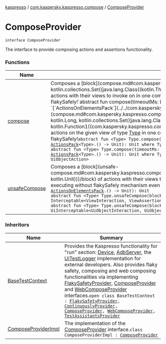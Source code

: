 [kaspresso](../../index.md) / [com.kaspersky.kaspresso.compose](../index.md) / [ComposeProvider](./index.md)

# ComposeProvider

`interface ComposeProvider`

The interface to provide composing actions and assertions functionality.

### Functions

| Name | Summary |
|---|---|
| [compose](compose.md) | Composes a [block](compose.md#com.kaspersky.kaspresso.compose.ComposeProvider$compose(kotlin.Long, kotlin.Long, kotlin.collections.Set((java.lang.Class((kotlin.Throwable)))), kotlin.Function1((com.kaspersky.kaspresso.compose.pack.ActionsOnElementsPack, kotlin.Unit)))/block) of actions with their views to invoke on in one composite action that succeeds if at least one of it's parts succeeds. Please, be aware of `or` sections are executing flakySafely!`abstract fun compose(timeoutMs: Long? = null, intervalMs: Long? = null, allowedExceptions: Set<Class<out Throwable>>? = null, block: `[`ActionsOnElementsPack`](../../com.kaspersky.kaspresso.compose.pack/-actions-on-elements-pack/index.md)`.() -> Unit): Unit`<br>Composes a [block](compose.md#com.kaspersky.kaspresso.compose.ComposeProvider$compose(com.kaspersky.kaspresso.compose.ComposeProvider.compose.Type, kotlin.Long, kotlin.Long, kotlin.collections.Set((java.lang.Class((kotlin.Throwable)))), kotlin.Function1((com.kaspersky.kaspresso.compose.pack.ActionsPack((com.kaspersky.kaspresso.compose.ComposeProvider.compose.Type)), kotlin.Unit)))/block) of actions on the given view of type [Type](compose.md#Type) in one composite action that succeeds if at least one of it's parts succeeds. Please, be aware of `or` sections are executing flakySafely!`abstract fun <Type> Type.compose(timeoutMs: Long? = null, intervalMs: Long? = null, allowedExceptions: Set<Class<out Throwable>>? = null, block: `[`ActionsPack`](../../com.kaspersky.kaspresso.compose.pack/-actions-pack/index.md)`<Type>.() -> Unit): Unit where Type : BaseActions, Type : BaseAssertions, Type : Interceptable<ViewInteraction, ViewAssertion, ViewAction>`<br>`abstract fun <Type> Type.compose(timeoutMs: Long? = null, intervalMs: Long? = null, allowedExceptions: Set<Class<out Throwable>>? = null, block: `[`ActionsPack`](../../com.kaspersky.kaspresso.compose.pack/-actions-pack/index.md)`<Type>.() -> Unit): Unit where Type : UiBaseActions, Type : UiBaseAssertions, Type : UiInterceptable<UiObjectInteraction, UiObjectAssertion, UiObjectAction>` |
| [unsafeCompose](unsafe-compose.md) | Composes a [block](unsafe-compose.md#com.kaspersky.kaspresso.compose.ComposeProvider$unsafeCompose(kotlin.Function1((com.kaspersky.kaspresso.compose.pack.ActionsOnElementsPack, kotlin.Unit)))/block) of actions with their views to invoke on in one composite action that succeeds if at least one of it's parts succeeds. Please, be aware of `or` sections are executing without flakySafely mechanism     even though there may be flakySafely interceptors in your Kaspresso settings!`abstract fun unsafeCompose(block: `[`ActionsOnElementsPack`](../../com.kaspersky.kaspresso.compose.pack/-actions-on-elements-pack/index.md)`.() -> Unit): Unit`<br>`abstract fun <Type> Type.unsafeCompose(block: `[`ActionsPack`](../../com.kaspersky.kaspresso.compose.pack/-actions-pack/index.md)`<Type>.() -> Unit): Unit where Type : BaseActions, Type : BaseAssertions, Type : Interceptable<ViewInteraction, ViewAssertion, ViewAction>`<br>`abstract fun <Type> Type.unsafeCompose(block: `[`ActionsPack`](../../com.kaspersky.kaspresso.compose.pack/-actions-pack/index.md)`<Type>.() -> Unit): Unit where Type : UiBaseActions, Type : UiBaseAssertions, Type : UiInterceptable<UiObjectInteraction, UiObjectAssertion, UiObjectAction>` |

### Inheritors

| Name | Summary |
|---|---|
| [BaseTestContext](../../com.kaspersky.kaspresso.testcases.core.testcontext/-base-test-context.md) | Provides the Kaspresso functionality for "run" section: [Device](../../com.kaspersky.kaspresso.device/-device/index.md), [AdbServer](../../com.kaspersky.kaspresso.device.server/-adb-server/index.md), the [UiTestLogger](../../com.kaspersky.kaspresso.logger/-ui-test-logger.md) implementation for external developers. Also provides flaky safety, composing and web composing functionalities via implementing [FlakySafetyProvider](../../com.kaspersky.kaspresso.flakysafety/-flaky-safety-provider/index.md), [ComposeProvider](./index.md) and [WebComposeProvider](../-web-compose-provider/index.md) interfaces.`open class BaseTestContext : `[`FlakySafetyProvider`](../../com.kaspersky.kaspresso.flakysafety/-flaky-safety-provider/index.md)`, `[`ContinuouslyProvider`](../../com.kaspersky.kaspresso.flakysafety/-continuously-provider/index.md)`, `[`ComposeProvider`](./index.md)`, `[`WebComposeProvider`](../-web-compose-provider/index.md)`, `[`TestAssistantsProvider`](../../com.kaspersky.kaspresso.testcases.core.testassistants/-test-assistants-provider/index.md) |
| [ComposeProviderImpl](../-compose-provider-impl/index.md) | The implementation of the [ComposeProvider](./index.md) interface.`class ComposeProviderImpl : `[`ComposeProvider`](./index.md) |
